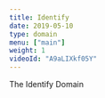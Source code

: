 ```yaml
---
title: Identify
date: 2019-05-10
type: domain
menu: ["main"]
weight: 1
videoId: "A9aLIXkf05Y"
---
```

The Identify Domain

